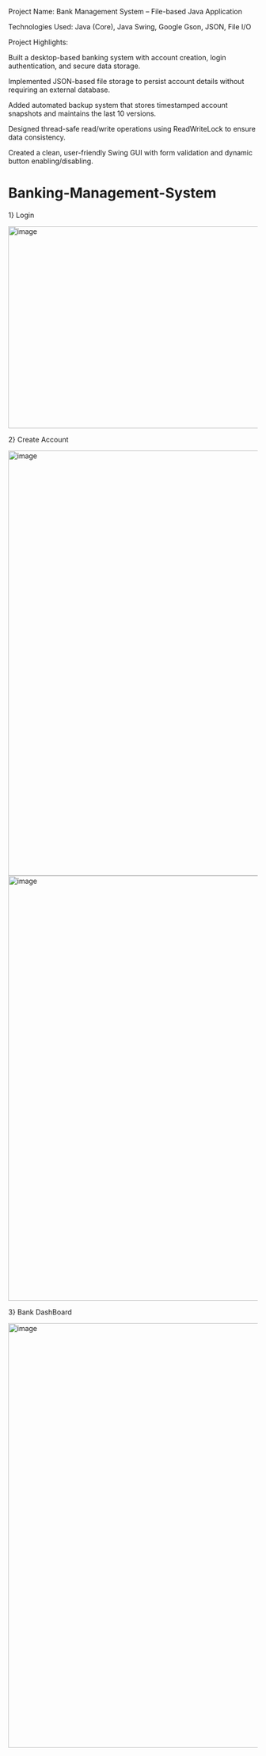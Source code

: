 Project Name:
Bank Management System – File-based Java Application

Technologies Used:
Java (Core), Java Swing, Google Gson, JSON, File I/O

Project Highlights:

Built a desktop-based banking system with account creation, login authentication, and secure data storage.

Implemented JSON-based file storage to persist account details without requiring an external database.

Added automated backup system that stores timestamped account snapshots and maintains the last 10 versions.

Designed thread-safe read/write operations using ReadWriteLock to ensure data consistency.

Created a clean, user-friendly Swing GUI with form validation and dynamic button enabling/disabling.

 
 
 
 # Banking-Management-System

1} Login


<img width="509" height="408" alt="image" src="https://github.com/user-attachments/assets/d36706c2-daa4-4b95-b890-13985ad54c93" />


2} Create Account


<img width="618" height="858" alt="image" src="https://github.com/user-attachments/assets/4312e5b8-3d00-4969-9cda-84f5a9d1174c" />
<img width="611" height="858" alt="image" src="https://github.com/user-attachments/assets/556b4c8e-8405-4055-b07a-7aed03b70605" />


3} Bank DashBoard


<img width="1102" height="857" alt="image" src="https://github.com/user-attachments/assets/65a3c279-86e1-4698-abac-759c5676aba9" />


